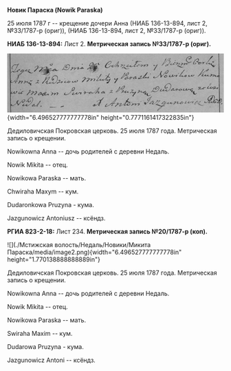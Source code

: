 **Новик Параска (Nowik Paraska)**

25 июля 1787 г -- крещение дочери Анна (НИАБ 136-13-894, лист 2,
№33/1787-р (ориг)), (НИАБ 136-13-894, лист 2, №33/1787-р (ориг)).

**НИАБ 136-13-894:** Лист 2. **Метрическая запись №33/1787-р (ориг).**

![](./media/3ee94940e05efb8359a6c1ed906180b897811e44.png){width="6.496527777777778in"
height="0.7771161417322835in"}

Дедиловичская Покровская церковь. 25 июля 1787 года. Метрическая запись
о крещении.

Nowikowna Anna -- дочь родителей с деревни Недаль.

Nowik Mikita -- отец.

Nowikowa Paraska -- мать.

Chwiraha Maxym -- кум.

Dudaronkowa Pruzyna - кума.

Jazgunowicz Antoniusz -- ксёндз.

**РГИА 823-2-18:** Лист 234. **Метрическая запись №20/1787-р (коп).**

![](./Мстижская волость/Недаль/Новики/Микита Параска/media/image2.png){width="6.496527777777778in"
height="1.770138888888889in"}

Дедиловичская Покровская церковь. 25 июля 1787 года. Метрическая запись
о крещении.

Nowikowna Anna -- дочь родителей с деревни Недаль.

Nowik Mikita -- отец.

Nowikowa Paraska -- мать.

Swiraha Maxim -- кум.

Dudarowa Pruzyna - кума.

Jazgunowicz Antoni -- ксёндз.
